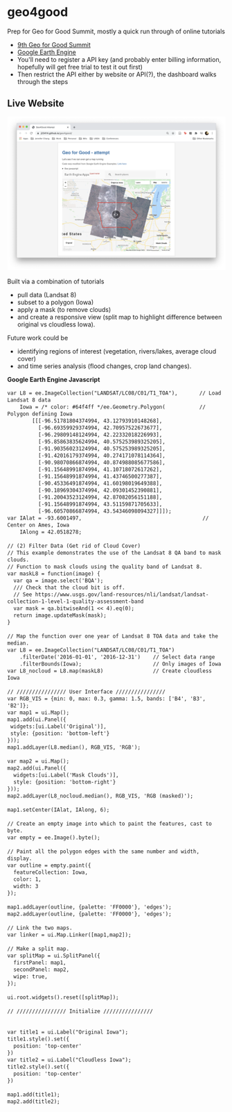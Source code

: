 # geo4good
Prep for Geo for Good Summit, mostly a quick run through of online tutorials

* [9th Geo for Good Summit](https://earthoutreachonair.withgoogle.com/events/geoforgood20)
* [Google Earth Engine](https://earthengine.google.com/)
* You'll need to register a API key (and probably enter billing information, hopefully will get free trial to test it out first)
* Then restrict the API either by website or API(?), the dashboard walks through the steps

## Live Website 

<img src="imgs/webview.png" />

Built via a combination of tutorials

* pull data (Landsat 8)
* subset to a polygon (Iowa)
* apply a mask (to remove clouds)
* and create a responsive view (split map to highlight difference between original vs cloudless Iowa). 

Future work could be 

* identifying regions of interest (vegetation, rivers/lakes, average cloud cover) 
* and time series analysis (flood changes, crop land changes).

**Google Earth Engine Javascript**

```
var L8 = ee.ImageCollection("LANDSAT/LC08/C01/T1_TOA"),       // Load Landsat 8 data
    Iowa = /* color: #64f4ff */ee.Geometry.Polygon(           // Polygon defining Iowa
        [[[-96.51781804374994, 43.12793910148268],
          [-96.69359929374994, 42.70957522673677],
          [-96.29809148124994, 42.22332018226993],
          [-95.85863835624994, 40.575253989325205],
          [-91.90356023124994, 40.575253989325205],
          [-91.42016179374994, 40.274171078114364],
          [-90.98070866874994, 40.874988085677586],
          [-91.15648991874994, 41.10718072617262],
          [-91.15648991874994, 41.43746500277387],
          [-90.45336491874994, 41.60198019649388],
          [-90.18969304374994, 42.09301452390881],
          [-91.20043523124994, 42.87082056151188],
          [-91.15648991874994, 43.51159871705633],
          [-96.60570866874994, 43.54346098094327]]]);
var IAlat = -93.6001497,                                       // Center on Ames, Iowa
    IAlong = 42.0518278;

// (2) Filter Data (Get rid of Cloud Cover)
// This example demonstrates the use of the Landsat 8 QA band to mask clouds.
// Function to mask clouds using the quality band of Landsat 8.
var maskL8 = function(image) {
  var qa = image.select('BQA');
  /// Check that the cloud bit is off.
  // See https://www.usgs.gov/land-resources/nli/landsat/landsat-collection-1-level-1-quality-assessment-band
  var mask = qa.bitwiseAnd(1 << 4).eq(0);
  return image.updateMask(mask);
}

// Map the function over one year of Landsat 8 TOA data and take the median.
var L8 = ee.ImageCollection("LANDSAT/LC08/C01/T1_TOA")
    .filterDate('2016-01-01', '2016-12-31')    // Select data range
    .filterBounds(Iowa);                       // Only images of Iowa
var L8_nocloud = L8.map(maskL8)                // Create cloudless Iowa

// //////////////// User Interface ////////////////
var RGB_VIS = {min: 0, max: 0.3, gamma: 1.5, bands: ['B4', 'B3', 'B2']};
var map1 = ui.Map();
map1.add(ui.Panel({
 widgets:[ui.Label('Original')],
 style: {position: 'bottom-left'}
}));
map1.addLayer(L8.median(), RGB_VIS, 'RGB');

var map2 = ui.Map();
map2.add(ui.Panel({
  widgets:[ui.Label('Mask Clouds')],
  style: {position: 'bottom-right'}
}));
map2.addLayer(L8_nocloud.median(), RGB_VIS, 'RGB (masked)');

map1.setCenter(IAlat, IAlong, 6);

// Create an empty image into which to paint the features, cast to byte.
var empty = ee.Image().byte();

// Paint all the polygon edges with the same number and width, display.
var outline = empty.paint({
  featureCollection: Iowa,
  color: 1,
  width: 3
});

map1.addLayer(outline, {palette: 'FF0000'}, 'edges');
map2.addLayer(outline, {palette: 'FF0000'}, 'edges');

// Link the two maps.
var linker = ui.Map.Linker([map1,map2]);

// Make a split map.
var splitMap = ui.SplitPanel({
  firstPanel: map1,
  secondPanel: map2,
  wipe: true,
});

ui.root.widgets().reset([splitMap]);

// //////////////// Initialize ////////////////


var title1 = ui.Label("Original Iowa");
title1.style().set({
  position: 'top-center'
})
var title2 = ui.Label("Cloudless Iowa");
title2.style().set({
  position: 'top-center'
})

map1.add(title1);
map2.add(title2);
```

